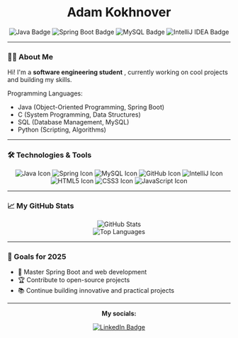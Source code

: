 <h1 align="center">Adam Kokhnover </h1>

<p align="center">
  <img src="https://img.shields.io/badge/Java-ED8B00?style=for-the-badge&logo=java&logoColor=white" alt="Java Badge" />
  <img src="https://img.shields.io/badge/Spring_Boot-6DB33F?style=for-the-badge&logo=spring&logoColor=white" alt="Spring Boot Badge" />
  <img src="https://img.shields.io/badge/MySQL-4479A1?style=for-the-badge&logo=mysql&logoColor=white" alt="MySQL Badge" />
  <img src="https://img.shields.io/badge/IntelliJ_IDEA-000000?style=for-the-badge&logo=intellij-idea&logoColor=white" alt="IntelliJ IDEA Badge" />
</p>

---

### 👨‍💻 About Me

Hi! I'm a **software engineering student** , currently working on cool projects and building my skills.

Programming Languages:

-  Java (Object-Oriented Programming, Spring Boot)
-  C (System Programming, Data Structures) 
-  SQL (Database Management, MySQL) 
-  Python (Scripting, Algorithms)

---

### 🛠️ Technologies & Tools

<p align="center">
  <img src="https://img.icons8.com/color/48/000000/java-coffee-cup-logo.png" alt="Java Icon" />
  <img src="https://img.icons8.com/color/48/000000/spring-logo.png" alt="Spring Icon" />
  <img src="https://img.icons8.com/ios-filled/50/4479A1/mysql-logo.png" alt="MySQL Icon" />
  <img src="https://img.icons8.com/ios-filled/50/000000/github.png" alt="GitHub Icon" />
  <img src="https://img.icons8.com/color/48/000000/intellij-idea.png" alt="IntelliJ Icon" />
  <img src="https://img.icons8.com/color/48/000000/html-5--v1.png" alt="HTML5 Icon" />
  <img src="https://img.icons8.com/color/48/000000/css3.png" alt="CSS3 Icon" />
  <img src="https://img.icons8.com/color/48/000000/javascript--v1.png" alt="JavaScript Icon" />
</p>

---

### 📈 My GitHub Stats

<p align="center">
  <img src="https://github-readme-stats.vercel.app/api?username=yourusername&show_icons=true&theme=radical" alt="GitHub Stats" />
  <br>
  <img src="https://github-readme-stats.vercel.app/api/top-langs/?username=yourusername&layout=compact&theme=radical" alt="Top Languages" />
</p>

---

### 🌟 Goals for 2025

- 🚀 Master Spring Boot and web development  
- 🏆 Contribute to open-source projects  
- 📚 Continue building innovative and practical projects  

---

<p align="center">
  <b>My socials: </b>
</p>

<p align="center">
  <a href="www.linkedin.com/in/adam-kokhnover-83ba712a9"><img src="https://img.shields.io/badge/LinkedIn-0A66C2?style=for-the-badge&logo=linkedin&logoColor=white" alt="LinkedIn Badge" /></a>
</p>
